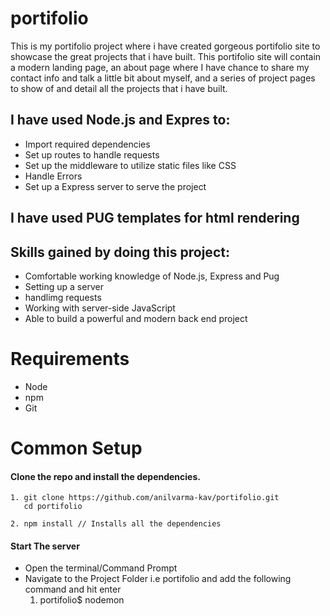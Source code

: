 # portifolio
This is my portifolio project where i have created gorgeous portifolio site to showcase the great projects that i have built. This portifolio site will contain a modern landing page, an about page where I have chance to share my contact info and talk a little bit about myself, and a series of project pages to show of and detail all the projects that i have built.

## I have used Node.js and Expres to:
* Import required dependencies
* Set up routes to handle requests
* Set up the middleware to utilize static files like CSS
* Handle Errors
* Set up a Express server to serve the project

## I have used PUG templates for html rendering

## Skills gained by doing this project:
* Comfortable working knowledge of Node.js, Express and Pug
* Setting up a server
* handlimg requests
* Working with server-side JavaScript
* Able to build a powerful and modern back end project


# Requirements
* Node
* npm
* Git

# Common Setup
#### Clone the repo and install the dependencies.
    1. git clone https://github.com/anilvarma-kav/portifolio.git
       cd portifolio

    2. npm install // Installs all the dependencies

#### Start The server
* Open the terminal/Command Prompt
* Navigate to the Project Folder i.e portifolio and add the following command and hit enter
    1. portifolio$ nodemon



